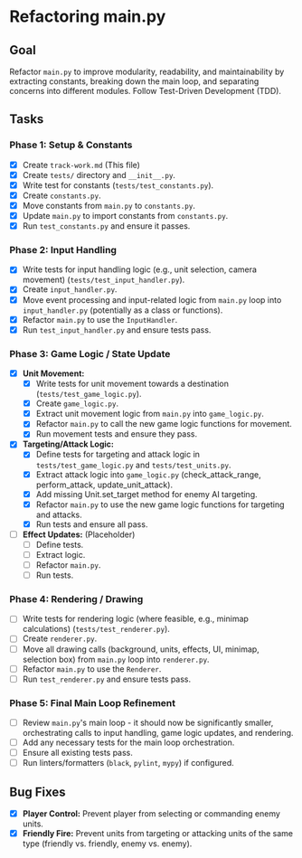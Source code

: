 # Refactoring main.py

## Goal
Refactor `main.py` to improve modularity, readability, and maintainability by extracting constants, breaking down the main loop, and separating concerns into different modules. Follow Test-Driven Development (TDD).

## Tasks

### Phase 1: Setup & Constants
- [x] Create `track-work.md` (This file)
- [x] Create `tests/` directory and `__init__.py`.
- [x] Write test for constants (`tests/test_constants.py`).
- [x] Create `constants.py`.
- [x] Move constants from `main.py` to `constants.py`.
- [x] Update `main.py` to import constants from `constants.py`.
- [x] Run `test_constants.py` and ensure it passes.

### Phase 2: Input Handling
- [x] Write tests for input handling logic (e.g., unit selection, camera movement) (`tests/test_input_handler.py`).
- [x] Create `input_handler.py`.
- [x] Move event processing and input-related logic from `main.py` loop into `input_handler.py` (potentially as a class or functions).
- [x] Refactor `main.py` to use the `InputHandler`.
- [x] Run `test_input_handler.py` and ensure tests pass.

### Phase 3: Game Logic / State Update

- [x] **Unit Movement:**
    - [x] Write tests for unit movement towards a destination (`tests/test_game_logic.py`).
    - [x] Create `game_logic.py`.
    - [x] Extract unit movement logic from `main.py` into `game_logic.py`.
    - [x] Refactor `main.py` to call the new game logic functions for movement.
    - [x] Run movement tests and ensure they pass.
- [x] **Targeting/Attack Logic:**
    - [x] Define tests for targeting and attack logic in `tests/test_game_logic.py` and `tests/test_units.py`.
    - [x] Extract attack logic into `game_logic.py` (check_attack_range, perform_attack, update_unit_attack).
    - [x] Add missing Unit.set_target method for enemy AI targeting.
    - [x] Refactor `main.py` to use the new game logic functions for targeting and attacks.
    - [x] Run tests and ensure all pass.
- [ ] **Effect Updates:** (Placeholder)
    - [ ] Define tests.
    - [ ] Extract logic.
    - [ ] Refactor `main.py`.
    - [ ] Run tests.

### Phase 4: Rendering / Drawing
- [ ] Write tests for rendering logic (where feasible, e.g., minimap calculations) (`tests/test_renderer.py`).
- [ ] Create `renderer.py`.
- [ ] Move all drawing calls (background, units, effects, UI, minimap, selection box) from `main.py` loop into `renderer.py`.
- [ ] Refactor `main.py` to use the `Renderer`.
- [ ] Run `test_renderer.py` and ensure tests pass.

### Phase 5: Final Main Loop Refinement
- [ ] Review `main.py`'s main loop - it should now be significantly smaller, orchestrating calls to input handling, game logic updates, and rendering.
- [ ] Add any necessary tests for the main loop orchestration.
- [ ] Ensure all existing tests pass.
- [ ] Run linters/formatters (`black`, `pylint`, `mypy`) if configured.

## Bug Fixes

- [x] **Player Control:** Prevent player from selecting or commanding enemy units.
- [x] **Friendly Fire:** Prevent units from targeting or attacking units of the same type (friendly vs. friendly, enemy vs. enemy).
